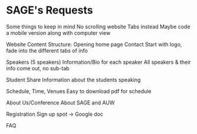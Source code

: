 # SAGE's Requests

Some things to keep in mind
No scrolling website
Tabs instead
Maybe code a mobile version along with computer view

Website Content Structure:
Opening home page
Contact
Start with logo, fade into the different tabs of info

Speakers (5 speakers)
Information/Bio for each speaker
All speakers & their info come out, no sub-tab

Student Share
Information about the students speaking

Schedule, Time, Venues
Easy to download pdf for schedule

About Us/Conference
About SAGE and AUW

Registration
Sign up spot → Google doc

FAQ
